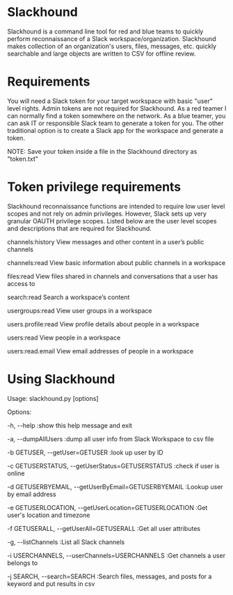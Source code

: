 # Slackhound

Slackhound is a command line tool for red and blue teams to quickly perform reconnaissance of a Slack workspace/organization. Slackhound makes collection of an organization's users, files, messages, etc. quickly searchable and large objects are written to CSV for offline review.

# Requirements
You will need a Slack token for your target workspace with basic "user" level rights. Admin tokens are not required for Slackhound. As a red teamer I can normally find a token somewhere on the network. As a blue teamer, you can ask IT or responsible Slack team to generate a token for you. The other traditional option is to create a Slack app for the workspace and generate a token.

NOTE: Save your token inside a file in the Slackhound directory as "token.txt"

# Token privilege requirements
Slackhound reconnaissance functions are intended to require low user level scopes and not rely on admin privileges. However, Slack sets up very granular OAUTH privilege scopes. Listed below are the user level scopes and descriptions that are required for Slackhound.

channels:history
View messages and other content in a user’s public channels

channels:read
View basic information about public channels in a workspace

files:read
View files shared in channels and conversations that a user has access to

search:read
Search a workspace’s content

usergroups:read
View user groups in a workspace

users.profile:read
View profile details about people in a workspace

users:read
View people in a workspace

users:read.email
View email addresses of people in a workspace

# Using Slackhound
Usage: slackhound.py [options]

Options:


-h, --help :show this help message and exit

-a, --dumpAllUsers :dump all user info from Slack Workspace to csv file

-b GETUSER, --getUser=GETUSER :look up user by ID

-c GETUSERSTATUS, --getUserStatus=GETUSERSTATUS :check if user is online

-d GETUSERBYEMAIL, --getUserByEmail=GETUSERBYEMAIL :Lookup user by email address

-e GETUSERLOCATION, --getUserLocation=GETUSERLOCATION :Get user's location and timezone

-f GETUSERALL, --getUserAll=GETUSERALL :Get all user attributes

-g, --listChannels :List all Slack channels

-i USERCHANNELS, --userChannels=USERCHANNELS :Get channels a user belongs to

-j SEARCH, --search=SEARCH :Search files, messages, and posts for a keyword and put results in csv
